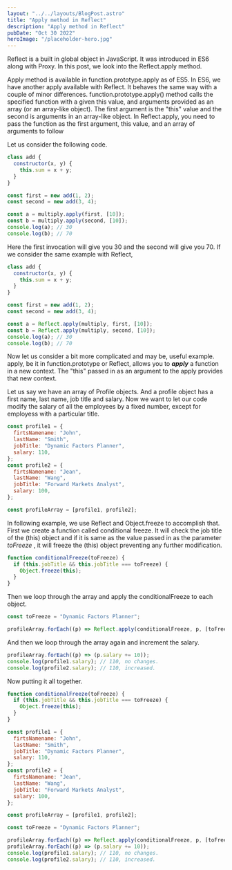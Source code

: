 ```yaml
---
layout: "../../layouts/BlogPost.astro"
title: "Apply method in Reflect"
description: "Apply method in Reflect"
pubDate: "Oct 30 2022"
heroImage: "/placeholder-hero.jpg"
---
```


Reflect is a built in global object in JavaScript. It was introduced in ES6 along with Proxy. In this post, we look into the Reflect.apply method.

Apply method is available in function.prototype.apply as of ES5. In ES6, we have another apply available with Reflect. It behaves the same way with a couple of minor differences.
function.prototype.apply() method calls the specified function with a given this value, and arguments provided as an array (or an array-like object). The first argument is the "this" value and the second is arguments in an array-like object.
In Reflect.apply, you need to pass the function as the first argument, this value, and an array of arguments to follow

Let us consider the following code.

```javascript
class add {
  constructor(x, y) {
    this.sum = x + y;
  }
}

const first = new add(1, 2);
const second = new add(3, 4);

const a = multiply.apply(first, [10]);
const b = multiply.apply(second, [10]);
console.log(a); // 30
console.log(b); // 70
```

Here the first invocation will give you 30 and the second will give you 70. If we consider the same example with Reflect,

```javascript
class add {
  constructor(x, y) {
    this.sum = x + y;
  }
}

const first = new add(1, 2);
const second = new add(3, 4);

const a = Reflect.apply(multiply, first, [10]);
const b = Reflect.apply(multiply, second, [10]);
console.log(a); // 30
console.log(b); // 70
```

Now let us consider a bit more complicated and may be, useful example. apply, be it in function.prototype or Reflect, allows you to **_apply_** a function in a new context. The "this" passed in as an argument to the apply provides that new context.

Let us say we have an array of Profile objects. And a profile object has a first name, last name, job title and salary. Now we want to let our code modify the salary of all the employees by a fixed number, except for employess with a particular title.

```javascript
const profile1 = {
  firtsNamename: "John",
  lastName: "Smith",
  jobTitle: "Dynamic Factors Planner",
  salary: 110,
};
const profile2 = {
  firtsNamename: "Jean",
  lastName: "Wang",
  jobTitle: "Forward Markets Analyst",
  salary: 100,
};

const profileArray = [profile1, profile2];
```

In following example, we use Reflect and Object.freeze to accomplish that. First we create a function called conditional freeze. It will check the job title of the (this) object and if it is same as the value passed in as the parameter _toFreeze_ , it will freeze the (this) object preventing any further modification.

```javascript
function conditionalFreeze(toFreeze) {
  if (this.jobTitle && this.jobTitle === toFreeze) {
    Object.freeze(this);
  }
}
```

Then we loop through the array and apply the conditionalFreeze to each object.

```javascript
const toFreeze = "Dynamic Factors Planner";

profileArray.forEach((p) => Reflect.apply(conditionalFreeze, p, [toFreeze]));
```

And then we loop through the array again and increment the salary.

```javascript
profileArray.forEach((p) => (p.salary += 10));
console.log(profile1.salary); // 110, no changes.
console.log(profile2.salary); // 110, increased.
```

Now putting it all together.

```javascript
function conditionalFreeze(toFreeze) {
  if (this.jobTitle && this.jobTitle === toFreeze) {
    Object.freeze(this);
  }
}

const profile1 = {
  firtsNamename: "John",
  lastName: "Smith",
  jobTitle: "Dynamic Factors Planner",
  salary: 110,
};
const profile2 = {
  firtsNamename: "Jean",
  lastName: "Wang",
  jobTitle: "Forward Markets Analyst",
  salary: 100,
};

const profileArray = [profile1, profile2];

const toFreeze = "Dynamic Factors Planner";

profileArray.forEach((p) => Reflect.apply(conditionalFreeze, p, [toFreeze]));
profileArray.forEach((p) => (p.salary += 10));
console.log(profile1.salary); // 110, no changes.
console.log(profile2.salary); // 110, increased.
```

